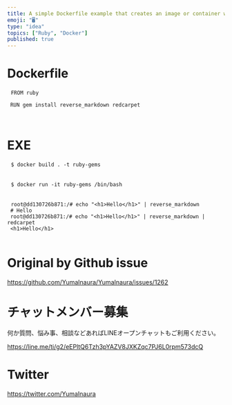 ```yaml
---
title: A simple Dockerfile example that creates an image or container with va
emoji: "🖥"
type: "idea"
topics: ["Ruby", "Docker"]
published: true
---
```


<h1> Dockerfile </h1>

<pre> <code>FROM ruby 
 
 RUN gem install reverse_markdown redcarpet 
 
</code> </pre>

<h1> EXE </h1>

<pre> <code>$ docker build . -t ruby-gems 
</code> </pre>

<pre> <code>$ docker run -it ruby-gems /bin/bash 
</code> </pre>

<pre> <code>root@dd130726b871:/# echo &quot;&lt;h1&gt;Hello&lt;/h1&gt;&quot; | reverse_markdown 
 # Hello 
 root@dd130726b871:/# echo &quot;&lt;h1&gt;Hello&lt;/h1&gt;&quot; | reverse_markdown | redcarpet 
 &lt;h1&gt;Hello&lt;/h1&gt; 
</code> </pre>


# Original by Github issue

https://github.com/YumaInaura/YumaInaura/issues/1262








<!-- Update From Qiita API -->

# チャットメンバー募集


何か質問、悩み事、相談などあればLINEオープンチャットもご利用ください。

https://line.me/ti/g2/eEPltQ6Tzh3pYAZV8JXKZqc7PJ6L0rpm573dcQ





# Twitter


https://twitter.com/YumaInaura


<!-- Update From Qiita API -->


